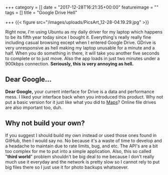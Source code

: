 +++
category = []
date = "2017-12-28T16:21:35+00:00"
featureimage = ""
tags = []
title = "Google Drive Hell"

+++
{{< figure src="/images/uploads/PicsArt_12-28-04.19.29.jpg" >}}

Right now, I'm using Ubuntu as my daily driver for my laptop which happens to be its fifth year today since I bought it. Everything's really really fine including casual browsing except when I entered Google Drive. GDrive is very unresponsive as hell making my laptop unusable for a minute and a half. When you do something in there, it will take you another five seconds to complete or to just move. Also the app loads in just two minutes under a 900kbps connection. **Seriously, this is very annoying as hell.**

## Dear Google...

**Dear Google,** your current interface for Drive is a data and performance mess. I liked your interface back when you introduced this product. Why not put a basic version for it just like what you did to [Maps](https://support.google.com/maps/answer/3031966?co=GENIE.Platform%3DDesktop&hl=en)? Online file drives are also important too, duh.

## Why not build your own?

If you suggest I should build my own instead or used those ones found in GitHub, then I would say no. No because it's a waste of time to develop and a headache to maintain due to rate limits, bug, and etc. The API's are a bit too complex for me to put into a simple application. Also, this so called "**third world**" problem shouldn't be big deal to me because I don't really much use it everyday and the network is pretty slow so I cannot rely to put big files there so I just use it for photo backups whatsoever.
